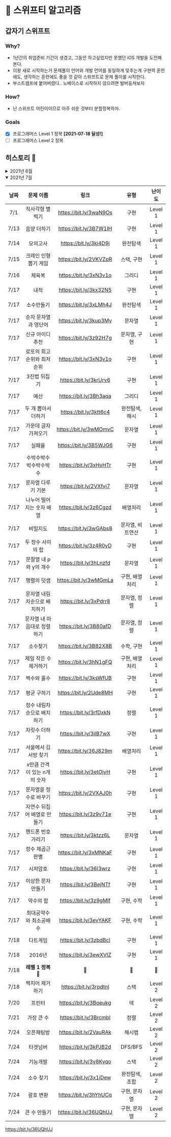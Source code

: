 # 🦅 스위프티 알고리즘

## 갑자기 스위프트

### Why?

- 1년간의 취업준비 기간이 생겼고, 그동안 하고싶었지만 못했던 iOS 개발을 도전해본다.
- 이왕 새로 시작하는거 문제풀이 언어와 개발 언어를 동일하게 맞추는게 구현력 훈련에도, 생각하는 훈련에도 좋을 것 같아 스위프트로 문제 풀이를 시작한다.
- 부스트캠프에 붙어버렸다.. 노베이스로 시작하지 않으려면 발버둥쳐보자

### How?

- 난 스위프트 어린이이므로 아주 쉬운 것부터 분할정복하자.

### Goals

- [x] 프로그래머스 Level 1 정복 **[2021-07-18 달성!]**
- [ ] 프로그래머스 Level 2 정복

## 히스토리 🐾

<details >
<summary>2021년 6월</summary>

| 날짜 |     문제 이름      |          링크          |    유형    | 난이도  |
| :--: | :----------------: | :--------------------: | :--------: | :-----: |
| 6/29 |   키패드 누르기    | https://bit.ly/3w0ELB7 |    구현    | Level 1 |
| 6/29 | 약수의 개수와 덧셈 | https://bit.ly/2UPtcjr | 구현, 수학 | Level 1 |
| 6/30 |      k번째 수      | https://bit.ly/2UhAIU4 |    구현    | Level 1 |

</details>

<details open>
<summary>2021년 7월</summary>

| 날짜 |          문제 이름           |          링크          |       유형       | 난이도  |
| :--: | :--------------------------: | :--------------------: | :--------------: | :-----: |
| 7/1  |       직사각형 별찍기        | https://bit.ly/3waN9Os |       구현       | Level 1 |
| 7/13 |         음양 더하기          | https://bit.ly/3B7W1IH |       구현       | Level 1 |
| 7/14 |           모의고사           | https://bit.ly/3ki4D9j |     완전탐색     | Level 1 |
| 7/15 |     크레인 인형뽑기 게임     | https://bit.ly/2VKVZpR |    스택, 구현    | Level 1 |
| 7/16 |            체육복            | https://bit.ly/3xN3v1o |      그리디      | Level 1 |
| 7/17 |             내적             | https://bit.ly/3kx32N5 |       구현       | Level 1 |
| 7/17 |          소수만들기          | https://bit.ly/3xLMh4J |     완전탐색     | Level 1 |
| 7/17 |     순자 문자열과 영단어     | https://bit.ly/3kup3My |      문자열      | Level 1 |
| 7/17 |       신규 아이디 추천       | https://bit.ly/3z92H7g |   문자열, 구현   | Level 1 |
| 7/17 | 로또의 최고 순위와 최저 순위 | https://bit.ly/3xN3v1o |       구현       | Level 1 |
| 7/17 |         3진법 뒤집기         | https://bit.ly/3krUrv6 |       구현       | Level 1 |
| 7/17 |             예산             | https://bit.ly/3Bh3aqa |      그리디      | Level 1 |
| 7/17 |     두 개 뽑아서 더하기      | https://bit.ly/3ktt6c4 |  완전탐색, 해시  | Level 1 |
| 7/17 |     가운데 글자 가져오기     | https://bit.ly/3wMOmvC |      문자열      | Level 1 |
| 7/17 |            실패율            | https://bit.ly/3B5WJG6 |       구현       | Level 1 |
| 7/17 |    수박수박수박수박수박수    | https://bit.ly/3xHvHTr |       구현       | Level 1 |
| 7/17 |      문자열 다루기 기본      | https://bit.ly/2VXfvj7 |      문자열      | Level 1 |
| 7/17 |  나누어 떨어지는 숫자 배열   | https://bit.ly/3z6Cgzd |     배열처리     | Level 1 |
| 7/17 |           비밀지도           | https://bit.ly/3wGAbs8 | 문자열, 비트연산 | Level 1 |
| 7/17 |      두 정수 사이의 합       | https://bit.ly/3z4R0yD |       구현       | Level 1 |
| 7/17 |    문잘열 내 p와 y의 개수    | https://bit.ly/3hLnzfd |      문자열      | Level 1 |
| 7/17 |         행렬의 덧샘          | https://bit.ly/3wMGmLa |  구현, 배열처리  | Level 1 |
| 7/17 | 문자열 내림차순으로 배치하기 | https://bit.ly/3xPdrr8 |   문자열, 정렬   | Level 1 |
| 7/17 | 문자열 내 마음대로 정렬하기  | https://bit.ly/3B80afD |   문자열, 정렬   | Level 1 |
| 7/17 |           소수찾기           | https://bit.ly/3B82X8B |    수학, 구현    | Level 1 |
| 7/17 |    제일 작은 수 제거하기     | https://bit.ly/3hN1gFQ |  구현, 배열처리  | Level 1 |
| 7/17 |         짝수와 홀수          | https://bit.ly/3ksWfUB |       구현       | Level 1 |
| 7/17 |         평균 구하기          | https://bit.ly/2Ude8MH |       구현       | Level 1 |
| 7/17 |  정수 내림차순으로 배치하기  | https://bit.ly/3rfDxkN |       정렬       | Level 1 |
| 7/17 |        자릿수 더하기         | https://bit.ly/3ilB7wX |       구현       | Level 1 |
| 7/17 |     서울에서 김서방 찾기     | https://bit.ly/36J829m |     배열처리     | Level 1 |
| 7/17 | x만큼 간격이 있는 n개의 숫자 | https://bit.ly/3etOjyH |       구현       | Level 1 |
| 7/17 |    문자열을 정수로 바꾸기    | https://bit.ly/2VXAJ0h |       구현       | Level 1 |
| 7/17 | 자연수 뒤집어 배열로 만들기  | https://bit.ly/3z9v71e |       구현       | Level 1 |
| 7/17 |      핸드폰 번호 가리기      | https://bit.ly/3ktzz6L |      문자열      | Level 1 |
| 7/17 |       정수 제곱근 판별       | https://bit.ly/3xMNKaF |       구현       | Level 1 |
| 7/17 |           시저암호           | https://bit.ly/36I3wrz |       구현       | Level 1 |
| 7/17 |      이상한 문자 만들기      | https://bit.ly/3BejNTf |       구현       | Level 1 |
| 7/17 |          약수의 합           | https://bit.ly/3z9gMlf |    구현, 수학    | Level 1 |
| 7/17 |   최대공약수와 최소공배수    | https://bit.ly/3evYAKF |    구현, 수학    | Level 1 |
| 7/18 |           다트게임           | https://bit.ly/3zbdBcI |       구현       | Level 1 |
| 7/18 |            2016년            | https://bit.ly/3ewXVIZ |       구현       | Level 1 |
| 7/18 |      **레벨 1 정복 🎉**      |           🎉           |        🎉        |   🎉    |
| 7/18 |       짝지어 제거하기        | https://bit.ly/3rpdtnl |       스택       | Level 2 |
| 7/20 |            프린터            | https://bit.ly/3Boeukg |        덱        | Level 2 |
| 7/21 |          가장 큰 수          | https://bit.ly/3Brcmbl |       정렬       | Level 2 |
| 7/24 |          오픈채팅방          | https://bit.ly/2VauRAk |      해시맵      | Level 2 |
| 7/24 |           타겟넘버           | https://bit.ly/3kPJB2d |     DFS/BFS      | Level 2 |
| 7/24 |           기능개발           | https://bit.ly/3y8Kyqo |       스택       | Level 2 |
| 7/24 |          소수 찾기           | https://bit.ly/3x1jDew |  완전탐색, 조합  | Level 2 |
| 7/24 |          괄호 변환           | https://bit.ly/3hYhUCq |   구현, 문자열   | Level 2 |
| 7/24 |         큰 수 만들기         | https://bit.ly/36UQhUJ |   구현, 문자열   | Level 2 |

https://bit.ly/36UQhUJ

</details>
